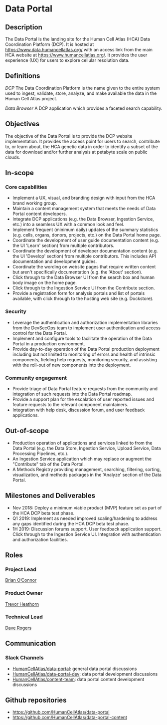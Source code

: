 # Data Portal


## Description
The Data Portal is the landing site for the Human Cell Atlas (HCA) Data Coordination Platform (DCP). It is hosted at https://www.data.humancellatlas.org/ with an access link from the main HCA website at https://www.humancellatlas.org/. It provides the user experience (UX) for users to explore cellular resolution data.

## Definitions
*DCP* The Data Coordination Platform is the name given to the entire system used to ingest, validate, store, analyze, and make available the data in the Human Cell Atlas project.

*Data Browser* A DCP application which provides a faceted search capability.

## Objectives
The objective of the Data Portal is to provide the DCP website implementation. It provides the access point for users to search, contribute to, or learn about, the HCA genetic data in order to identify a subset of the data for download and/or further analysis at petabyte scale on public clouds.

## In-scope

### Core capabilities
* Implement a UX, visual, and branding design with input from the HCA brand working group.
* Maintain a content management system that meets the needs of Data Portal content developers.
* Integrate DCP applications (e.g. the Data Browser, Ingestion Service, etc.) into a seamless UX with a common look and feel.
* Implement frequent (minimum daily) updates of the summary statistics (e.g. cells, organs, donors, projects, etc.) on the Data Portal home page.
* Coordinate the development of user guide documentation content (e.g. the UI 'Learn' section) from multiple contributors.
* Coordinate the development of developer documentation content (e.g. the UI 'Develop' section) from multiple contributors. This includes API documentation and development guides.
* Coordinate the wording on website pages that require written content but aren't specifically documentation (e.g. the 'About' section).
* Click through to the Data Browser UI from the search box and human body image on the home page.
* Click through to the Ingestion Service UI from the Contribute section.
* Provide a registration form for analysis portals and list of portals available, with click through to the hosting web site (e.g. Dockstore).

### Security
* Leverage the authentication and authorization implementation libraries from the DevSecOps team to implement user authentication and access control for the Data Portal.
* Implement and configure tools to facilitate the operation of the Data Portal in a production environment.
* Provide day-to-day operation of the Data Portal production deployment including but not limited to monitoring of errors and health of intrinsic components, fielding help requests, monitoring security, and assisting with the roll-out of new components into the deployment.

### Community engagement
* Provide triage of Data Portal feature requests from the community and integration of such requests into the Data Portal roadmap.
* Provide a support plan for the escalation of user reported issues and feature requests to the relevant component maintainers.
* Integration with help desk, discussion forum, and user feedback applications.
   
## Out-of-scope
* Production operation of applications and services linked to from the Data Portal (e.g. the Data Store, Ingestion Service, Upload Service, Data Processing Pipelines, etc.).
* An Ingestion Service application which may replace or augment the "Contribute" tab of the Data Portal.
* A Methods Registry providing management, searching, filtering, sorting, visualization, and methods packages in the 'Analyze' section of the Data Portal.

## Milestones and Deliverables
* Nov 2018:  Deploy a minimum viable product (MVP) feature set as part of the HCA DCP beta test phase.
* Q1  2019:  Implement as needed improved scaling/hardening to address any gaps identified during the HCA DCP beta test phase.
* 1H  2019:  Discussion forums support. User feedback application support. Click through to the Ingestion Service UI. Integration with authentication and authorization facilities.

## Roles

### Project Lead
[Brian O’Connor](mailto:brocono@ucsc.edu) 

### Product Owner
[Trevor Heathorn](mailto:theathor@ucsc.edu) 

### Technical Lead
[Dave Rogers](mailto:dave@clevercanary.com)

## Communication

### Slack Channels
* [HumanCellAtlas/data-portal](https://humancellatlas.slack.com/messages/data-portal): general data portal discussions
* [HumanCellAtlas/data-portal-dev](https://humancellatlas.slack.com/messages/data-portal-dev): data portal development discussions
* [HumanCellAtlas/content-team](https://humancellatlas.slack.com/messages/content-team): data portal content development discussions

## Github repositories
* https://github.com/HumanCellAtlas/data-portal
* https://github.com/HumanCellAtlas/data-portal-content
